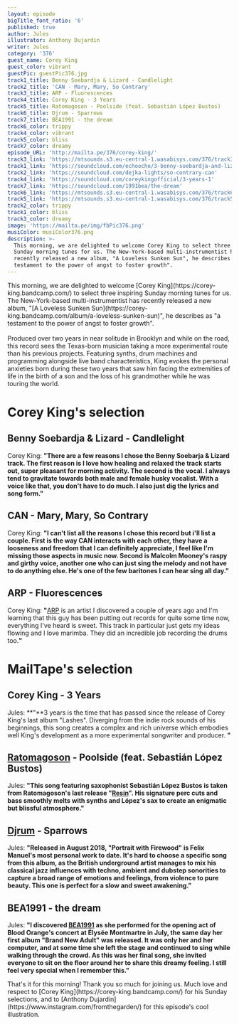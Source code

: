 ```yaml
---
layout: episode
bigTitle_font_ratio: '6'
published: true
author: Jules
illustrator: Anthony Dujardin
writer: Jules
category: '376'
guest_name: Corey King
guest_color: vibrant
guestPic: guestPic376.jpg
track1_title: Benny Soebardja & Lizard - Candlelight
track2_title: 'CAN - Mary, Mary, So Contrary'
track3_title: ARP - Fluorescences
track4_title: Corey King - 3 Years
track5_title: Ratomagoson - Poolside (feat. Sebastián López Bustos)
track6_title: Djrum - Sparrows
track7_title: BEA1991 - the dream
track6_color: trippy
track4_color: vibrant
track5_color: bliss
track7_color: dreamy
episode_URL: 'http://mailta.pe/376/corey-king/'
track3_link: 'https://mtsounds.s3.eu-central-1.wasabisys.com/376/track3.mp3'
track1_link: 'https://soundcloud.com/echoocho/3-benny-soebardja-and-lizard'
track2_link: 'https://soundcloud.com/dejka-lights/so-contrary-can'
track4_link: 'https://soundcloud.com/coreykingofficial/3-years-1'
track7_link: 'https://soundcloud.com/1991bea/the-dream'
track6_link: 'https://mtsounds.s3.eu-central-1.wasabisys.com/376/track6.mp3'
track5_link: 'https://mtsounds.s3.eu-central-1.wasabisys.com/376/track5.mp3'
track2_color: trippy
track1_color: bliss
track3_color: dreamy
image: 'https://mailta.pe/img/fbPic376.png'
musiColor: musiColor376.png
description: >-
  This morning, we are delighted to welcome Corey King to select three inspiring
  Sunday morning tunes for us. The New-York-based multi-instrumentist has
  recently released a new album, "A Loveless Sunken Sun", he describes as "a
  testament to the power of angst to foster growth".
---
```

<p id="introduction"> This morning, we are delighted to welcome [Corey King](https://corey-king.bandcamp.com/) to select three inspiring Sunday morning tunes for us. The New-York-based multi-instrumentist has recently released a new album, "[A Loveless Sunken Sun](https://corey-king.bandcamp.com/album/a-loveless-sunken-sun)", he describes as "a testament to the power of angst to foster growth".
<br><br>
Produced over two years in near solitude in Brooklyn and while on the road, this record sees the Texas-born musician taking a more experimental route than his previous projects. Featuring synths, drum machines and programming alongside live band characteristics, King evokes the personal anxieties born during these two years that saw him facing the extremities of life in the birth of a son and the loss of his grandmother while he was touring the world.
</p>


# Corey King's selection


## Benny Soebardja & Lizard - Candlelight
Corey King: **"**There are a few reasons I chose the Benny Soebarja & Lizard track. The first reason is I love how healing and relaxed the track starts out, super pleasant for morning activity. The second is the vocal. I always tend to gravitate towards both male and female husky vocalist. With a voice like that, you don't have to do much. I also just dig the lyrics and song form.**"**

## CAN - Mary, Mary, So Contrary
Corey King: **"**I can't list all the reasons I chose this record but i'll list a couple. First is the way CAN interacts with each other, they have a looseness and freedom that  I can definitely appreciate, I feel like I'm missing those aspects in music now. Second is Malcolm Mooney's raspy and girthy voice, another one who can just sing the melody and not have to do anything else. He's one of the few baritones I can hear sing all day.**"**

## ARP - Fluorescences
Corey King: **"**[ARP](https://arpetc.bandcamp.com/) is an artist I discovered a couple of years ago and I'm learning that this guy has been putting out records for quite some time now, everything I've heard is sweet. This track in particular just gets my ideas flowing and I love marimba. They did an incredible job recording the drums too.**"**


# MailTape's selection

## Corey King - 3 Years
Jules: **"**3 years is the time that has passed since the release of Corey King's last album "Lashes". Diverging from the indie rock sounds of his beginnings, this song creates a complex and rich universe which embodies well King's development as a more experimental songwriter and producer. **"**

## [Ratomagoson](https://www.facebook.com/ratomagoson/) - Poolside (feat. Sebastián López Bustos)
Jules: **"**This song featuring saxophonist Sebastián López Bustos is taken from Ratomagoson's last release "[Resin](https://shop.nudibranchrecords.uk/album/resin)". His signature perc cuts and bass smoothly melts with synths and López's sax to create an enigmatic but blissful atmosphere.**"**

## [Djrum](https://djrum.bandcamp.com/) - Sparrows
Jules: **"**Released in August 2018, "Portrait with Firewood" is Felix Manuel's most personal work to date. It's hard to choose a specific song from this album, as the British underground artist manages to mix his classical jazz influences with techno, ambient and dubstep sonorities to capture a broad range of emotions and feelings, from violence to pure beauty. This one is perfect for a slow and sweet awakening.**"**

## BEA1991 - the dream
Jules: **"**I discovered [BEA1991](https://bea1991.bandcamp.com/) as she performed for the opening act of Blood Orange's concert at Élysée Montmartre in July, the same day her first album "Brand New Adult" was released. It was only her and her computer, and at some time she left the stage and continued to sing while walking through the crowd. As this was her final song, she invited everyone to sit on the floor around her to share this dreamy feeling. I still feel very special when I remember this.**"**


<p id="outroduction">That's it for this morning! Thank you so much for joining us. Much love and respect to [Corey King](https://corey-king.bandcamp.com/) for his Sunday selections, and to [Anthony Dujardin](https://www.instagram.com/fromthegarden/) for this episode's cool illustration. </p>
